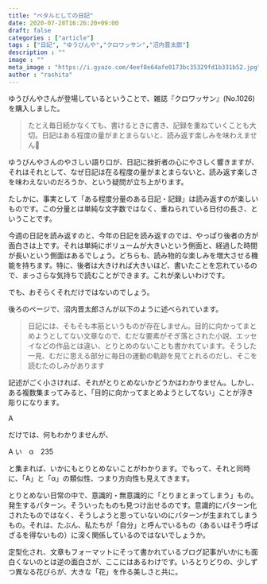 ```yaml
---
title: "ペタルとしての日記"
date: 2020-07-28T16:26:20+09:00
draft: false
categories : ["article"]
tags : ["日記", "ゆうびんや","クロワッサン","沼内晋太郎"]
description : ""
image : ""
meta_image : "https://i.gyazo.com/4eef8e64afe0173bc35329fd1b331b52.jpg"
author : "rashita"
---
```


ゆうびんやさんが登場しているということで、雑誌『クロワッサン』(No.1026)を購入しました。

>たとえ毎日続かなくても、書けるときに書き、記録を重ねていくことも大切。日記はある程度の量がまとまらないと、読み返す楽しみを味わえません

ゆうびんやさんのやさしい語り口が、日記に挫折者の心にやさしく響きますが、それはそれとして、なぜ日記は在る程度の量がまとまらないと、読み返す楽しさを味わえないのだろうか、という疑問が立ち上がります。

たしかに、事実として「ある程度分量のある日記・記録」は読み返すのが楽しいものです。この分量とは単純な文字数ではなく、重ねられている日付の長さ、ということです。

今週の日記を読み返すのと、今年の日記を読み返すのでは、やっぱり後者の方が面白さは上です。それは単純にボリュームが大きいという側面と、経過した時間が長いという側面はあるでしょう。どちらも、読み物的な楽しみを増大させる機能を持ちます。特に、後者は大きければ大きいほど、書いたことを忘れているので、まっさらな気持ちで読むことができます。これが楽しいわけです。

でも、おそらくそれだけではないのでしょう。

後ろのページで、沼内晋太郎さんが以下のように述べられています。

>日記には、そもそも本筋というものが存在しません。目的に向かってまとめようとしてない文章なので、むだな要素がそぎ落とされた小説、エッセイなどの作品とは違い、とりとめのないことも書かれています。そうした一見、むだに思える部分に毎日の運動の軌跡を見てとれるのだし、そこを読むたのしみがあります

記述がごく小さければ、それがとりとめないかどうかはわかりません。しかし、ある複数集まってみると、「目的に向かってまとめようとしてない」ことが浮き彫りになります。

A

だけでは、何もわかりませんが、

A い　α　235

と集まれば、いかにもとりとめないことがわかります。でもって、それと同時に、「A」と「α」の類似性、つまり方向性も見えてきます。

とりとめない日常の中で、意識的・無意識的に「とりまとまってしまう」もの。発生するパターン。そういったものも見つけ出せるのです。意識的にパターン化されたものではなく、そうしようと思っていないのにパターンが生まれてしまうもの。それは、たぶん、私たちが「自分」と呼んでいるもの（あるいはそう呼ばざるを得ないもの）に深く関係しているのではないでしょうか。

定型化され、文章もフォーマットにそって書かれているブログ記事がいかにも面白くないのとは逆の面白さが、ここにはあるわけです。いろとりどりの、少しずつ異なる花びらが、大きな「花」を作る美しさと共に。